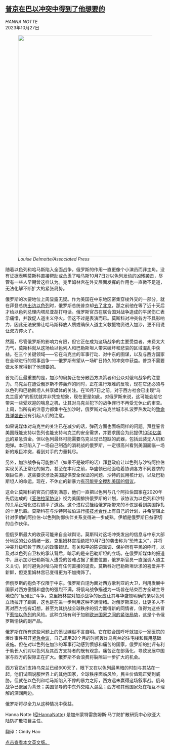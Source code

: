 <!--1698376021000-->
[普京在巴以冲突中得到了他想要的](https://cn.nytimes.com/opinion/20231027/putin-russia-gaza-israel/)
------

<address>HANNA NOTTE</address><time pudate="2023-10-27 10:35:22" datetime="2023-10-27 10:35:22">2023年10月27日</time><figure><img src="https://images.weserv.nl/?url=static01.nyt.com/images/2023/10/26/multimedia/26notte-qgvh/26notte-qgvh-master1050-v2.jpg" width="1050" height="700"><figcaption> <cite>Louise Delmotte/Associated Press</cite></figcaption></figure><section><p>随着以色列和哈马斯陷入全面战争，俄罗斯的作用一直更像个小演员而非主角。没有证据表明莫斯科直接帮助或怂恿了哈马斯10月7日对以色列发动的凶残袭击，尽管有一些人早期曾这样认为。克里姆林宫在外交层面发挥的作用也一直微不足道，无法化解不断扩大的紧张局势。</p><p>俄罗斯的次要地位上周显露无疑。作为美国在中东地区密集穿梭外交的一部分，就在拜登总统<a href="https://cn.nytimes.com/world/20231018/biden-israel-trip/">出访以色列</a>时，俄罗斯总统普京却<a href="https://cn.nytimes.com/china/20231019/putin-xi-china-russia/">去了北京</a>，那之前他在等了近十天后才给以色列总理内塔尼亚胡打电话。俄罗斯官员在联合国对战争造成的平民伤亡表示痛惜，并敦促人道主义停火。但这不过是表演而已。莫斯科对冲突各方不具影响力，因此无法安排让哈马斯释放人质或确保人道主义救援物资进入加沙，更不用说让双方停火了。</p><p>然而，尽管俄罗斯的影响力有限，但它正在成为这场战争的主要受益者。未费太大力气，莫斯科就从这场给以色列人和巴勒斯坦人带来破坏和悲哀的区域混乱中获益。在三个关键领域——它在乌克兰的军事行动、对中东的图谋，以及与西方国家在全球进行的叙事战争——俄罗斯有望从一场旷日持久的冲突中获益。普京不需要做太多就得到了他想要的。</p><p>首先而且最重要的是，加沙的局势正在分散西方决策者和公众对俄乌战争的注意力。乌克兰在遭受俄罗斯不停轰炸的同时，正在进行艰难的反攻，现在它还必须与以色列和巴勒斯坦人共享媒体的关注。在10月7日之前，对于西方社会已出现“乌克兰疲劳”的担忧就并非凭空想象，现在更是如此。对俄罗斯来说，这可能会给它带来一些受欢迎的喘息之机，让其对乌克兰犯下的战争罪行不再受无休止的审查。上周，当所有的注意力都集中在加沙时，俄罗斯对乌克兰城市扎波罗热发动的<a rel="noopener noreferrer" target="_blank" href="https://www.reuters.com/world/europe/civilian-killed-russias-attack-zaporizhzhia-ukraines-official-2023-10-18/">致命导弹袭击</a>没有引起人们的注意。</p><p>如果说媒体对乌克兰的关注已在减少的话，弹药方面也面临同样的问题。拜登誓言美国既能支持以色列也能支持乌克兰的安全需求，并要求国会为此提供<a href="https://www.nytimes.com/2023/10/20/us/politics/biden-aid-israel-ukraine-taiwan-border.html">1050亿美元</a>的紧急资金。但以色列最终可能需要乌克兰现已短缺的武器，包括武装无人机和炮弹。本已陷入了一场自己制造的消耗战的俄罗斯，一定很高兴看到美国面临一场新的艰巨冲突，看到对手的力量耗尽。</p><p>另外，加沙战争有可能推迟（如果不是破坏的话）拜登政府让以色列与沙特阿拉伯实现关系正常化的努力。甚至在本月之前，华盛顿已经面临着协调各方不同要求的艰巨任务，这些要求涉及美国提供安全保证的问题、沙特的民用核计划，以及巴勒斯坦人的命运。现在，不休止的新暴力<a href="https://www.nytimes.com/2023/10/07/world/middleeast/saudi-israel-gaza-war.html">有可能完全搅乱美国的倡议</a>。</p><p>这会让莫斯科的官员们感到满意，他们一直把以色列与几个阿拉伯国家在2020年先后达成的《<a rel="noopener noreferrer" target="_blank" href="https://www.state.gov/the-abraham-accords/">亚伯拉罕协议</a>》视为美国排挤俄罗斯的计划，该协议为以色列和沙特的关系正常化进程铺平了道路。这个进程受挫给俄罗斯带来的不仅是看到美国挣扎的十足乐趣。莫斯科在与沙特阿拉伯进行<a rel="noopener noreferrer" target="_blank" href="https://www.arabnews.com/node/2379456/middle-east">核技术合作</a>上有自己的计划，并希望阻止针对伊朗的阿拉伯-以色列防御伙伴关系变得进一步成熟。伊朗是俄罗斯日益密切的合作伙伴。</p><p>但俄罗斯最大的收获可能来自全球舆论。莫斯科对这场冲突发出的信息与中东大部分地区的公众情绪一致，克里姆林宫拒绝把10月7日的袭击称为“恐怖主义”，并将冲突升级归咎于西方的政策错误。有关和平的陈词滥调、保护所有平民的呼吁，以及对以色列自卫权的承认背后，暗示的是亲巴勒斯坦的立场。在俄罗斯媒体的报道中，展示加沙巴勒斯坦人遭受的苦难占据了重要位置，俄罗斯官员一直强调人道主义关切，同时避免对哈马斯有任何直接的谴责。莫斯科对巴勒斯坦诉求的喜爱并不新鲜，但克里姆林宫已变得更为不加掩饰了。</p><p>但俄罗斯的抱负不仅限于中东。俄罗斯自诩为面对西方歌利亚的大卫，利用发展中国家对西方傲慢和虚伪的强烈不满，将俄乌战争描述为一场旨在结束西方全球主导地位的“反殖民”斗争。克里姆林宫对加沙战争的反应让其与华盛顿明确的亲以色列立场拉开了距离，这也是在进一步利用这种不满情绪。对俄罗斯来说，让更多人不再对西方抱有幻想，甚至为其挑战全球秩序的努力赢得新的同情者，值得为这些冒下<a rel="noopener noreferrer" target="_blank" href="https://www.timesofisrael.com/israel-protests-russian-stance-on-war-against-hamas-calls-for-more-balance/">惹恼以色列</a>的风险。这种立场有利于加剧<a rel="noopener noreferrer" target="_blank" href="https://apnews.com/article/eu-summit-israel-hamas-7e5c01d50b7aca23c1b3d34cb84989b0">欧洲国家之间的紧张局势</a>，这是个令俄罗斯愉快的副产品。</p><p>俄罗斯在所有这些问题上的愤世嫉俗不言自明。它在联合国呼吁就加沙一家医院的爆炸事件召开<a rel="noopener noreferrer" target="_blank" href="https://www.aa.com.tr/en/world/uae-russia-request-emergency-un-security-council-meeting-after-israel-strikes-gaza-hospital/3023910">紧急会议</a>，自己却用20个月的时间轰炸乌克兰的住宅楼和民用基础设施。但在对以色列在加沙的军事行动感到愤怒和痛苦的国家，俄罗斯的批评有利于助长人们对以色列及其西方支持者的既有观念。痛苦正在部落化，导致发展中国家与西方的裂隙正在扩大。俄罗斯不会浪费将裂隙进一步扩大的机会。</p><p>西方官员们支持乌克兰已经600天了，眼下又在以色列最黑暗的时刻与其站在一起，他们试图说服世界上的其他国家，全球秩序面临风险，民主价值观正受到威胁。但就在以色列和哈马斯陷入不停的暴力之际，西方远未赢得这场叙事战。俄乌战争已退居为背景；美国领导的中东外交陷入混乱；西方和其他国家处在相互不理解的深渊两边。</p><p>俄罗斯将尽全力从这种情况中获益。</p></section><footer><p>Hanna Notte (<a rel="nofollow" target="_blank" href="https://twitter.com/HannaNotte">@HannaNotte</a>) 是加州蒙特雷詹姆斯·马丁防扩散研究中心欧亚大陆防扩散项目主任。</p><p>翻译：Cindy Hao</p><p><a rel="nofollow" target="_blank" href="https://www.nytimes.com/2023/10/26/opinion/putin-russia-gaza-israel.html">点击查看本文英文版。</a></p></footer>
